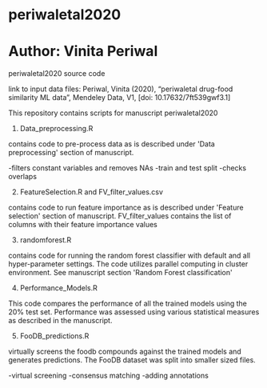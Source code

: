 # periwaletal2020
# Author: Vinita Periwal
periwaletal2020 source code

link to input data files: Periwal, Vinita (2020), “periwaletal drug-food similarity ML data”, Mendeley Data, V1, [doi: 10.17632/7ft539gwf3.1]

This repository contains scripts for manuscript periwaletal2020

1. Data_preprocessing.R

contains code to pre-process data as is described under 'Data preprocessing' section of manuscript.

-filters constant variables and removes NAs
-train and test split
-checks overlaps

2. FeatureSelection.R and FV_filter_values.csv

contains code to run feature importance as is described under 'Feature selection' section of manuscript. FV_filter_values contains the list of columns with their feature importance values

3. randomforest.R

contains code for running the random forest classifier with default and all hyper-parameter settings. The code utilizes parallel computing in cluster environment. See manuscript section 'Random Forest classification'


4. Performance_Models.R

This code compares the performance of all the trained models using the 20% test set. Performance was assessed using various statistical measures as described in the manuscript.

5. FooDB_predictions.R 

virtually screens the foodb compounds against the trained models and generates predictions. The FooDB dataset was split into smaller sized files.

-virtual screening
-consensus matching
-adding annotations
